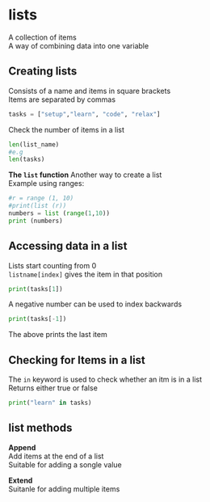# lists

A collection of items  
A way of combining data into one variable  

## Creating lists

Consists of a name and items in square brackets  
Items are separated by commas  

```python
tasks = ["setup","learn", "code", "relax"]
```

Check the number of items in a list  

```python
len(list_name)
#e.g
len(tasks)
```

__The `list` function__
Another way to create a list  
Example using ranges:

```python
#r = range (1, 10)
#print(list (r))
numbers = list (range(1,10))
print (numbers)
```

## Accessing data in a list

Lists start counting from 0  
`listname[index]` gives the item in that position  

```python
print(tasks[1])
```

A negative number can be used to index backwards  

```python
print(tasks[-1])
```

The above prints the last item  

## Checking for Items in a list

The `in` keyword is used to check whether an itm is in a list  
Returns either true or false  

```python
print("learn" in tasks)
```

## list methods

__Append__  
Add items at the end of a list  
Suitable for adding a songle value

__Extend__  
Suitanle for adding multiple items
